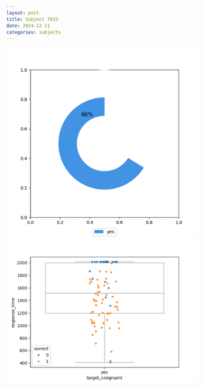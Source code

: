 ```yaml
---
layout: post
title: Subject 7033
date: 2024-12-11
categories: subjects
---
```


![](data/7033/run-26/7033_accuracy_target_congruence.png)
![](data/7033/run-26/7033_rt_congruence.png)
